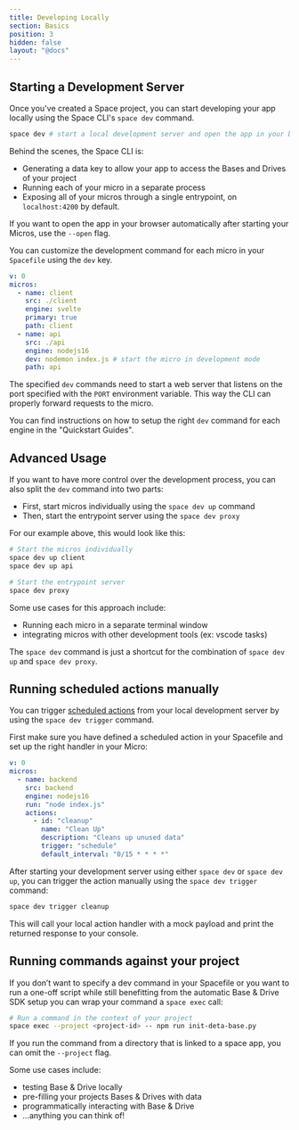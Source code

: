 ```yaml
---
title: Developing Locally
section: Basics
position: 3
hidden: false
layout: "@docs"
---
```


## Starting a Development Server

Once you've created a Space project, you can start developing your app locally using the Space CLI's `space dev` command.

```bash
space dev # start a local development server and open the app in your browser
```

Behind the scenes, the Space CLI is:

- Generating a data key to allow your app to access the Bases and Drives of your project
- Running each of your micro in a separate process
- Exposing all of your micros through a single entrypoint, on `localhost:4200` by default.

If you want to open the app in your browser automatically after starting your Micros, use the `--open` flag.

You can customize the development command for each micro in your `Spacefile` using the `dev` key.

```yaml
v: 0
micros:
  - name: client
    src: ./client
    engine: svelte
    primary: true
    path: client
  - name: api
    src: ./api
    engine: nodejs16
    dev: nodemon index.js # start the micro in development mode
    path: api
```

The specified `dev` commands need to start a web server that listens on the port specified with the `PORT` environment variable. This way the CLI can properly forward requests to the micro.

You can find instructions on how to setup the right `dev` command for each engine in the "Quickstart Guides".

## Advanced Usage

If you want to have more control over the development process, you can also split the `dev` command into two parts:

- First, start micros individually using the `space dev up` command
- Then, start the entrypoint server using the `space dev proxy`

For our example above, this would look like this:

```bash
# Start the micros individually
space dev up client
space dev up api

# Start the entrypoint server
space dev proxy
```

Some use cases for this approach include:

- Running each micro in a separate terminal window
- integrating micros with other development tools (ex: vscode tasks)

The `space dev` command is just a shortcut for the combination of `space dev up` and `space dev proxy`.

## Running scheduled actions manually

You can trigger [scheduled actions](/docs/en/basics/micros#scheduled-actions) from your local development server by using the `space dev trigger` command.

First make sure you have defined a scheduled action in your Spacefile and set up the right handler in your Micro:

```yaml
v: 0
micros:
  - name: backend
    src: backend
    engine: nodejs16
    run: "node index.js"
    actions:
      - id: "cleanup"
        name: "Clean Up"
        description: "Cleans up unused data"
        trigger: "schedule"
        default_interval: "0/15 * * * *"
```

After starting your development server using either `space dev` or `space dev up`, you can trigger the action manually using the `space dev trigger` command:

```bash
space dev trigger cleanup
```

This will call your local action handler with a mock payload and print the returned response to your console.

## Running commands against your project

If you don’t want to specify a dev command in your Spacefile or you want to run a one-off script while still benefitting from the automatic Base & Drive SDK setup you can wrap your command a `space exec` call:

```bash
# Run a command in the context of your project
space exec --project <project-id> -- npm run init-deta-base.py
```

If you run the command from a directory that is linked to a space app, you can omit the `--project` flag.

Some use cases include:

- testing Base & Drive locally
- pre-filling your projects Bases & Drives with data
- programmatically interacting with Base & Drive
- …anything you can think of!

